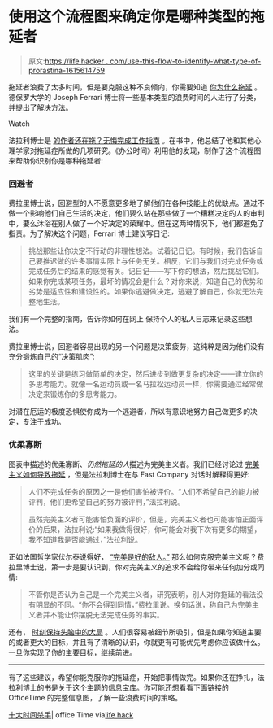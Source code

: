 # 使用这个流程图来确定你是哪种类型的拖延者

> 原文:[https://life hacker . com/use-this-flow-to-identify-what-type-of-prorastina-1615614759](https://lifehacker.com/use-this-flowchart-to-identify-what-type-of-procrastina-1615614759)

拖延者浪费了太多时间，但是要克服这种不良倾向，你需要知道 [你为什么拖延](https://lifehacker.com/the-complete-guide-to-procrastinating-at-work-477166257) 。德保罗大学的 Joseph Ferrari 博士将一些基本类型的浪费时间的人进行了分类，并提出了解决方法。

Watch

法拉利博士是 [的作者还在拖？无悔完成工作指南](https://www.amazon.com/dp/0470611588?asc_campaign=InlineText&asc_refurl=https://lifehacker.com/use-this-flowchart-to-identify-what-type-of-procrastina-1615614759&asc_source=&linkCode=ogi&psc=1&smid=ATVPDKIKX0DER&tag=kinjalifehackerlink-20&th=1) 。在书中，他总结了他和其他心理学家对拖延症所做的几项研究。《办公时间》利用他的发现，制作了这个流程图来帮助你识别你是哪种拖延者:

### 回避者

费拉里博士说，回避型的人不愿意更多地了解他们在各种技能上的优缺点。通过不做一个影响他们自己生活的决定，他们要么站在那些做了一个糟糕决定的人的审判中，要么沐浴在别人做了一个好决定的荣耀中。但在这两种情况下，他们都避免了指责。为了解决这个问题，Ferrari 博士建议写日记:

> 挑战那些让你决定不行动的非理性想法。试着记日记。有时候，我们告诉自己要推迟做的许多事情实际上与任务无关。相反，它们与我们对完成任务或完成任务后的结果的感觉有关。记日记——写下你的想法，然后挑战它们。如果你完成某项任务，最坏的情况会是什么？对你来说，知道自己的优势和劣势是适应性和建设性的。如果你逃避做决定，逃避了解自己，你就无法完整地生活。

我们有一个完整的指南，告诉你如何在网上 保持个人的私人日志来记录这些想法。

费拉里博士说，回避者容易出现的另一个问题是决策疲劳，这纯粹是因为他们没有充分锻炼自己的“决策肌肉”:

> 这里的关键是练习做简单的决定，然后进步到做更复杂的决定——建立你的多思考能力。就像一名运动员或一名马拉松运动员一样，你需要通过经常做决定来锻炼你的多思考能力。

对潜在厄运的极度恐惧使你成为一个逃避者，所以有意识地努力自己做更多的决定，专注于成功。

### 优柔寡断

图表中描述的优柔寡断、*仍然拖延的人*描述为完美主义者。我们已经讨论过 [完美主义如何导致拖延](http://lifehacker.com/how-perfectionism-can-lead-to-procrastination-and-what-5785555) ，但是法拉利博士在与 Fast Company 对话时解释得更好:

> 人们不完成任务的原因之一是他们害怕被评价。“人们不希望自己的能力被评判，他们更希望自己的努力被评判，”法拉利说。
> 
> 虽然完美主义者可能害怕负面的评价，但是，完美主义者也可能害怕正面评价的后果，法拉利说:“如果我做得很好，你可能会对我下次有更多的期望，我不知道我是否能通过，”法拉利说。

正如法国哲学家伏尔泰说得好， [“完美是好的敌人。”](http://lifehacker.com/the-perfect-is-the-enemy-of-the-good-5585049) 那么如何克服完美主义呢？费拉里博士说，第一步是要认识到，你对完美主义的追求不会给你带来任何加分或同情:

> 不管你是否认为自己是一个完美主义者，研究表明，别人对你拖延的看法没有明显的不同。“你不会得到同情，”费拉里说。换句话说，称自己为完美主义者并不能让你摆脱无法完成任务的事实。

还有， [时刻保持头脑中的大局](https://lifehacker.com/focus-on-the-big-picture-to-fight-the-perfectionist-tra-5533511) 。人们很容易被细节所吸引，但是如果你知道主要的或者更大的目标，并且有了清晰的认识，你就更有可能优先考虑你应该做什么。一旦你实现了你的主要目标，继续前进。

* * *

有了这些建议，希望你能克服你的拖延症，开始把事情做完。如果你还在挣扎，法拉利博士的书是关于这个主题的信息宝库。你可能还想看看下面链接的 OfficeTime 的完整信息图，了解一些浪费时间的策略。

[十大时间杀手](http://www.officetime.net/top-10-time-killers/)| office Time via[life hack](http://www.lifehack.org/articles/productivity/the-worst-workplace-time-killers-and-how-avoid-them.html)